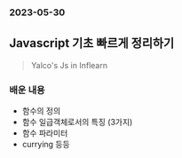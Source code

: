 ### 2023-05-30

## Javascript 기초 빠르게 정리하기
> Yalco's Js in Inflearn

### 배운 내용
- 함수의 정의
- 함수 일급객체로서의 특징 (3가지)
- 함수 파라미터
- currying 등등